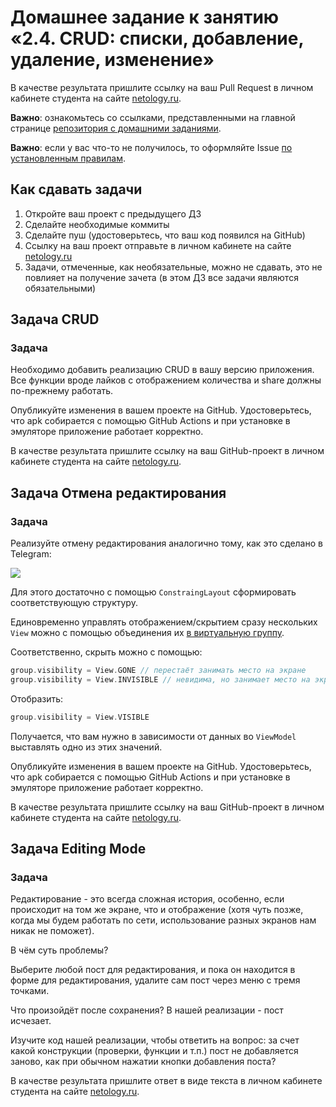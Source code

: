 # Домашнее задание к занятию «2.4. CRUD: списки, добавление, удаление, изменение»

В качестве результата пришлите ссылку на ваш Pull Request в личном кабинете студента на сайте [netology.ru](https://netology.ru).

**Важно**: ознакомьтесь со ссылками, представленными на главной странице [репозитория с домашними заданиями](../README.md).

**Важно**: если у вас что-то не получилось, то оформляйте Issue [по установленным правилам](../report-requirements.md).

## Как сдавать задачи

1. Откройте ваш проект с предыдущего ДЗ
1. Сделайте необходимые коммиты
1. Сделайте пуш (удостоверьтесь, что ваш код появился на GitHub)
1. Ссылку на ваш проект отправьте в личном кабинете на сайте [netology.ru](https://netology.ru)
1. Задачи, отмеченные, как необязательные, можно не сдавать, это не повлияет на получение зачета (в этом ДЗ все задачи являются обязательными)

## Задача CRUD

### Задача

Необходимо добавить реализацию CRUD в вашу версию приложения. Все функции вроде лайков с отображением количества и share должны по-прежнему работать.

Опубликуйте изменения в вашем проекте на GitHub. Удостоверьтесь, что apk собирается с помощью GitHub Actions и при установке в эмуляторе приложение работает корректно.

В качестве результата пришлите ссылку на ваш GitHub-проект в личном кабинете студента на сайте [netology.ru](https://netology.ru).

## Задача Отмена редактирования

### Задача

Реализуйте отмену редактирования аналогично тому, как это сделано в Telegram:

![](pic/cancel.png)

Для этого достаточно с помощью `ConstraingLayout` сформировать соответствующую структуру.

Единовременно управлять отображением/скрытием сразу нескольких `View` можно с помощью объединения их [в виртуальную группу](https://developer.android.com/reference/androidx/constraintlayout/widget/Group).

Соответственно, скрыть можно с помощью:
```kotlin
group.visibility = View.GONE // перестаёт занимать место на экране
group.visibility = View.INVISIBLE // невидима, но занимает место на экране
```

Отобразить:
```kotlin
group.visibility = View.VISIBLE
```

Получается, что вам нужно в зависимости от данных во `ViewModel` выставлять одно из этих значений.

Опубликуйте изменения в вашем проекте на GitHub. Удостоверьтесь, что apk собирается с помощью GitHub Actions и при установке в эмуляторе приложение работает корректно.

В качестве результата пришлите ссылку на ваш GitHub-проект в личном кабинете студента на сайте [netology.ru](https://netology.ru).

## Задача Editing Mode

### Задача

Редактирование - это всегда сложная история, особенно, если происходит на том же экране, что и отображение (хотя чуть позже, когда мы будем работать по сети, использование разных экранов нам никак не поможет).

В чём суть проблемы?

Выберите любой пост для редактирования, и пока он находится в форме для редактирования, удалите сам пост через меню с тремя точками.

Что произойдёт после сохранения? В нашей реализации - пост исчезает. 

Изучите код нашей реализации, чтобы ответить на вопрос: за счет какой конструкции (проверки, функции и т.п.) пост не добавляется заново, как при обычном нажатии кнопки добавления поста?

В качестве результата пришлите ответ в виде текста в личном кабинете студента на сайте [netology.ru](https://netology.ru).
